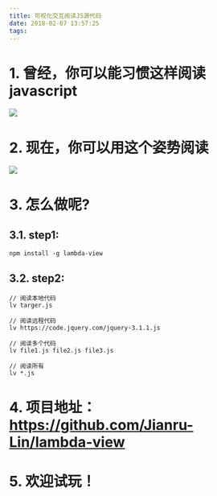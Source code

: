 ```yaml
---
title: 可视化交互阅读JS源代码
date: 2018-02-07 13:57:25
tags:
---
```


# 1. 曾经，你可以能习惯这样阅读javascript

![](https://wdd.js.org/img/images/20180207135809_HSz6fD_Screenshot.jpeg)

# 2. 现在，你可以用这个姿势阅读

![](https://wdd.js.org/img/images/20180207135821_3b9l9c_Screenshot.jpeg)

# 3. 怎么做呢?
## 3.1. step1:
```
npm install -g lambda-view
```
## 3.2. step2:
```
// 阅读本地代码
lv targer.js

// 阅读远程代码
lv https://code.jquery.com/jquery-3.1.1.js

// 阅读多个代码
lv file1.js file2.js file3.js

// 阅读所有
lv *.js
```

# 4. 项目地址：https://github.com/Jianru-Lin/lambda-view

# 5. 欢迎试玩！


  [1]: /img/bVJjcU